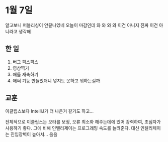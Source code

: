 # 1월 7일

알고보니 퍼블리싱이 안끝나있네
오늘이 마감인데
와
와
와
와
이건 아니지
진짜 이건 아니라고 생각해

## 한 일
1. 버그 픽스픽스
2. 영상찍기
3. 애들 재촉하기
4. 애써 기능 만들었더니 넣지도 못하고 뭐하는걸까

## 교훈
이클립스보다 IntelliJ가 더 나은거 같기도 하고...

전체적으로 이클립스는 오타를 보정, 오류 최소화 해주는데에 있어 강력하여, 초심자가 사용하기 좋다.
그에 비해 인텔리제이는 프로그래밍 속도를 늘려준다.
대신 인텔리제이는 진입장벽이 높아서... 음음
